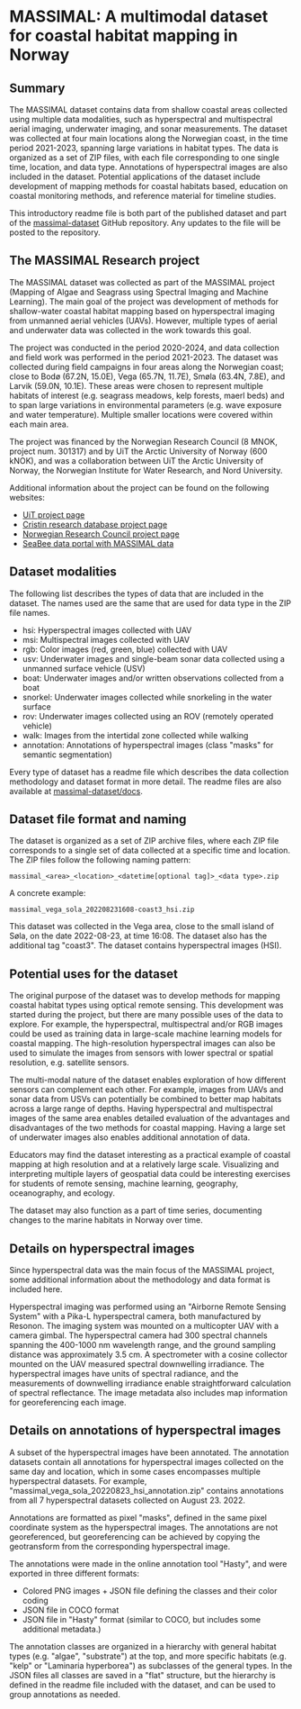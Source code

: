 # MASSIMAL: A multimodal dataset for coastal habitat mapping in Norway

## Summary
The MASSIMAL dataset contains data from shallow coastal areas collected using multiple
data modalities, such as hyperspectral and multispectral aerial imaging, underwater
imaging, and sonar measurements. The dataset was collected at four main locations along
the Norwegian coast, in the time period 2021-2023, spanning large variations in habitat
types. The data is organized as a set of ZIP files, with each file corresponding to one
single time, location, and data type. Annotations of hyperspectral images are also
included in the dataset. Potential applications of the dataset include development of
mapping methods for coastal habitats based, education on coastal monitoring methods, and
reference material for timeline studies.

This introductory readme file is both part of the published dataset and part of the
[massimal-dataset](https://github.com/mh-skjelvareid/massimal-dataset) GitHub
repository. Any updates to the file will be posted to the repository. 

## The MASSIMAL Research project 
The MASSIMAL dataset was collected as part of the MASSIMAL project (Mapping of Algae and
Seagrass using Spectral Imaging and Machine Learning). The main goal of the project was
development of methods for shallow-water coastal habitat mapping based on hyperspectral
imaging from unmanned aerial vehicles (UAVs). However, multiple types of aerial and
underwater data was collected in the work towards this goal. 

The project was conducted in the period 2020-2024, and data collection and field work
was performed in the period 2021-2023. The dataset was collected during field campaigns
in four areas along the Norwegian coast; close to Bodø (67.2N, 15.0E), Vega (65.7N,
11.7E), Smøla (63.4N, 7.8E), and Larvik (59.0N, 10.1E). These areas were chosen to
represent multiple habitats of interest (e.g. seagrass meadows, kelp forests, maerl
beds) and to span large variations in environmental parameters (e.g. wave exposure and
water temperature). Multiple smaller locations were covered within each main area. 

The project was financed by the Norwegian Research Council (8 MNOK, project num. 301317)
and by UiT the Arctic University of Norway (600 kNOK), and was a collaboration between
UiT the Arctic University of Norway, the Norwegian Institute for Water Research, and Nord
University. 

Additional information about the project can be found on the following websites:

- [UiT project page](https://en.uit.no/project/massimal)
- [Cristin research database project
  page](https://app.cristin.no/projects/show.jsf?id=2054355)
- [Norwegian Research Council project
  page](https://prosjektbanken.forskningsradet.no/project/FORISS/301317)
- [SeaBee data portal with MASSIMAL
  data](https://geonode.seabee.sigma2.no/catalogue/#/search?q=massimal&f=dataset)


## Dataset modalities
The following list describes the types of data that are included in the dataset. The
names used are the same that are used for data type in the ZIP file names.

- hsi: Hyperspectral images collected with UAV
- msi: Multispectral images collected with UAV
- rgb: Color images (red, green, blue) collected with UAV
- usv: Underwater images and single-beam sonar data collected using a unmanned surface vehicle (USV)
- boat: Underwater images and/or written observations collected from a boat
- snorkel: Underwater images collected while snorkeling in the water surface
- rov: Underwater images collected using an ROV (remotely operated vehicle)
- walk: Images from the intertidal zone collected while walking
- annotation: Annotations of hyperspectral images (class "masks" for semantic
segmentation) 

Every type of dataset has a readme file which describes the data collection methodology
and dataset format in more detail. The readme files are also available at
[massimal-dataset/docs](https://github.com/mh-skjelvareid/massimal-dataset/tree/main/docs).


## Dataset file format and naming
The dataset is organized as a set of ZIP archive files, where each ZIP file corresponds
to a single set of data collected at a specific time and location. The ZIP files follow
the following naming pattern:

    massimal_<area>_<location>_<datetime[optional tag]>_<data type>.zip

A concrete example:

    massimal_vega_sola_202208231608-coast3_hsi.zip

This dataset was collected in the Vega area, close to the small island of Søla, on the
date 2022-08-23, at time 16:08. The dataset also has the additional tag "coast3". The
dataset contains hyperspectral images (HSI).


## Potential uses for the dataset
The original purpose of the dataset was to develop methods for mapping coastal habitat
types using optical remote sensing. This development was started during the project, but
there are many possible uses of the data to explore. For example, the hyperspectral,
multispectral and/or RGB images could be used as training data in large-scale machine
learning models for coastal mapping. The high-resolution hyperspectral images can also
be used to simulate the images from sensors with lower spectral or spatial resolution,
e.g. satellite sensors.

The multi-modal nature of the dataset enables exploration of how different sensors can
complement each other. For example, images from UAVs and sonar data from USVs can
potentially be combined to better map habitats across a large range of depths. Having
hyperspectral and multispectral images of the same area enables detailed evaluation of
the advantages and disadvantages of the two methods for coastal mapping. Having a large
set of underwater images also enables additional annotation of data.

Educators may find the dataset interesting as a practical example of coastal mapping at
high resolution and at a relatively large scale. Visualizing and interpreting multiple
layers of geospatial data could be interesting exercises for students of remote sensing,
machine learning, geography, oceanography, and ecology.   

The dataset may also function as a part of time series, documenting changes to the marine
habitats in Norway over time. 


## Details on hyperspectral images 
Since hyperspectral data was the main focus of the MASSIMAL project, some additional
information about the methodology and data format is included here.

Hyperspectral imaging was performed using an "Airborne Remote Sensing System" with a
Pika-L hyperspectral camera, both manufactured by Resonon. The imaging system was
mounted on a multicopter UAV with a camera gimbal. The hyperspectral camera had 300
spectral channels spanning the 400-1000 nm wavelength range, and the ground sampling
distance was approximately 3.5 cm. A spectrometer with a cosine collector mounted on the
UAV measured spectral downwelling irradiance. The hyperspectral images have units of
spectral radiance, and the measurements of downwelling irradiance enable straightforward
calculation of spectral reflectance. The image metadata also includes map information
for georeferencing each image. 


## Details on annotations of hyperspectral images
A subset of the hyperspectral images have been annotated. The annotation datasets
contain all annotations for hyperspectral images collected on the same day and
location, which in some cases encompasses multiple hyperspectral datasets. For example,
"massimal_vega_sola_20220823_hsi_annotation.zip" contains annotations from all 7
hyperspectral datasets collected on August 23. 2022. 

Annotations are formatted as pixel "masks", defined in the same pixel coordinate system
as the hyperspectral images. The annotations are not georeferenced, but georeferencing
can be achieved by copying the geotransform from the corresponding hyperspectral image.

The annotations were made in the online annotation tool "Hasty", and were exported in
three different formats:
- Colored PNG images + JSON file defining the classes and their color coding
- JSON file in COCO format
- JSON file in "Hasty" format (similar to COCO, but includes some additional metadata.)

The annotation classes are organized in a hierarchy with general habitat types (e.g.
"algae", "substrate") at the top, and more specific habitats (e.g. "kelp" or "Laminaria
hyperborea") as subclasses of the general types. In the JSON files all classes are saved
in a "flat" structure, but the hierarchy is defined in the readme file included with the
dataset, and can be used to group annotations as needed. 
